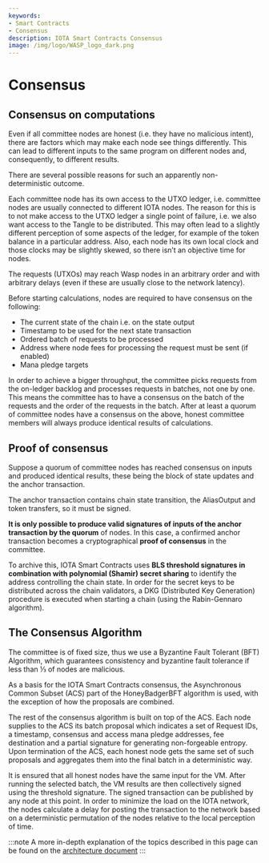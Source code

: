 ```yaml
---
keywords:
- Smart Contracts
- Consensus
description: IOTA Smart Contracts Consensus
image: /img/logo/WASP_logo_dark.png
---
```

# Consensus

## Consensus on computations

Even if all committee nodes are honest (i.e. they have no malicious intent), there are factors which may make each node see things differently. This can lead to different inputs to the same program on different nodes and, consequently, to different results.

There are several possible reasons for such an apparently non-deterministic outcome.

Each committee node has its own access to the UTXO ledger, i.e. committee nodes are usually connected to different IOTA nodes. The reason for this is to not make access to the UTXO ledger a single point of failure, i.e. we also want access to the Tangle to be distributed. This may often lead to a slightly different perception of some aspects of the ledger, for example of the token balance in a particular address. Also, each node has its own local clock and those clocks may be slightly skewed, so there isn’t an objective time for nodes.

The requests (UTXOs) may reach Wasp nodes in an arbitrary order and with arbitrary delays (even if these are usually close to the network latency).

Before starting calculations, nodes are required to have consensus on the following:

- The current state of the chain i.e. on the state output
- Timestamp to be used for the next state transaction
- Ordered batch of requests to be processed
- Address where node fees for processing the request must be sent (if enabled)
- Mana pledge targets

In order to achieve a bigger throughput, the committee picks requests from the on-ledger backlog and processes requests in batches, not one by one. This means the committee has to have a consensus on the batch of the requests and the order of the requests in the batch. After at least a quorum of committee nodes have a consensus on the above, honest committee members will always produce identical results of calculations.

## Proof of consensus

Suppose a quorum of committee nodes has reached consensus on inputs and produced identical results, these being the block of state updates and the anchor transaction.

The anchor transaction contains chain state transition, the AliasOutput and token transfers, so it must be signed.

**It is only possible to produce valid signatures of inputs of the anchor transaction by the quorum** of nodes. In this case, a confirmed anchor transaction becomes a cryptographical **proof of consensus** in the committee.  

To archive this, IOTA Smart Contracts uses **BLS threshold signatures in combination with polynomial (Shamir) secret sharing** to identify the address controlling the chain state. In order for the secret keys to be distributed across the chain validators, a DKG (Distributed Key Generation) procedure is executed when starting a chain (using the Rabin-Gennaro algorithm).

## The Consensus Algorithm

The committee is of fixed size, thus we use a Byzantine Fault Tolerant (BFT) Algorithm, which guarantees consistency and byzantine fault tolerance if less than ⅓ of nodes are malicious.

As a basis for the IOTA Smart Contracts consensus, the Asynchronous Common Subset (ACS) part of the HoneyBadgerBFT algorithm is used, with the exception of how the proposals are combined.

The rest of the consensus algorithm is built on top of the ACS. Each node supplies to the ACS its batch proposal which indicates a set of Request IDs, a timestamp, consensus and access mana pledge addresses, fee destination and a partial signature for generating non-forgeable entropy. Upon termination of the ACS, each honest node gets the same set of such proposals and aggregates them into the final batch in a deterministic way.

It is ensured that all honest nodes have the same input for the VM. After running the selected batch, the VM results are then collectively signed using the threshold signature. The signed transaction can be published by any node at this point. In order to minimize the load on the IOTA network, the nodes calculate a delay for posting the transaction to the network based on a deterministic permutation of the nodes relative to the local perception of time.

:::note
A more in-depth explanation of the topics described in this page can be found on the [architecture document](https://github.com/iotaledger/wasp/raw/master/documentation/ISCP%20architecture%20description%20v3.pdf)
:::
